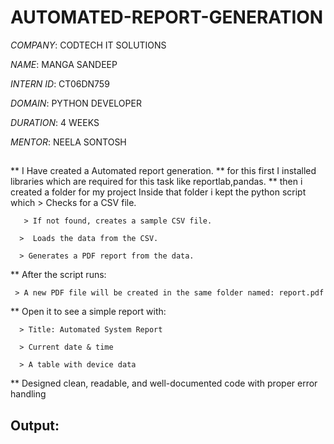 # AUTOMATED-REPORT-GENERATION

*COMPANY*: CODTECH IT SOLUTIONS

*NAME*: MANGA SANDEEP

*INTERN ID*: CT06DN759

*DOMAIN*: PYTHON DEVELOPER

*DURATION*:  4 WEEKS

*MENTOR*:  NEELA SONTOSH


##

  **  I Have created a Automated report generation.
  ** for this first I installed libraries which are required for this task like reportlab,pandas.
  ** then i created a folder  for my project Inside that folder i kept the python script which 
       > Checks for a CSV file.

       > If not found, creates a sample CSV file.

      >  Loads the data from the CSV.

      > Generates a PDF report from the data.


  ** After the script runs:

     > A new PDF file will be created in the same folder named: report.pdf
     
  **   Open it to see a simple report with:

      > Title: Automated System Report

      > Current date & time

      > A table with device data


  **  Designed clean, readable, and well-documented code with proper error handling

## Output:
